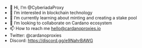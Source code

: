 - 👋 Hi, I’m @CyberiadaProxy
- 👀 I’m interested in blockchain technology
- 🌱 I’m currently learning about minting and creating a stake pool
- 💞️ I’m looking to collaborate on Cardano ecosystem
- 📫 How to reach me hello@cardanoproxies.io
- Twitter: @cardanoproxies
- Discord: https://discord.gg/e9NahrBAWG

<!---
CyberiadaProxy/CyberiadaProxy is a ✨ special ✨ repository because its `README.md` (this file) appears on your GitHub profile.
You can click the Preview link to take a look at your changes.
--->
